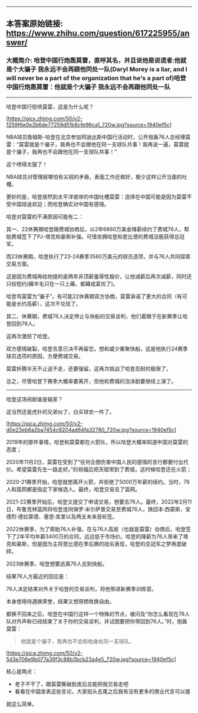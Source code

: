 ----------------------------------------
## 本答案原始链接: https://www.zhihu.com/question/617225955/answer/
### 大概简介: 哈登中国行炮轰莫雷，直呼其名，并且说他是说谎者:他就是个大骗子 我永远不会再跟他同处一队(Daryl Morey is a liar, and I will never be a part of the organization that he's a part of)哈登中国行炮轰莫雷：他就是个大骗子 我永远不会再跟他同处一队
----------------------------------------
哈登中国行怒喷莫雷，这是为什么呢？

[https://picx.zhimg.com/50/v2-1259f6e0e2b6de77259d51b8cfe96ca1_720w.jpg?source=1940ef5c]

NBA球员詹姆斯-哈登在北京参加阿迪达斯中国行活动时，公开炮轰76人总经理莫雷：“莫雷就是个骗子，我再也不会跟他在同一支球队共事！我再说一遍，莫雷就是个骗子，我再也不会跟他在同一支球队共事！”

这个喷得太狠了！

NBA球员对管理层哪怕有尖锐的矛盾，表面工作还做好，极少这样公开当面的吐槽。

更妙的是，哈登居然到太平洋彼岸的中国吐槽莫雷：选择在中国可能是因为莫雷不受中国球迷欢迎；而哈登确实对中国有感情。

哈登对莫雷的不满原因可能有二：

其一、22休赛期哈登跟费城协商后，以2年6860万美金降薪续约了费城76人，帮助费城签下了PJ-塔克和豪斯补强。可惜坐拥哈登和恩比德的费城没能获得总冠军。

而23休赛期，哈登执行了23-24赛季3560万美元的球员选项，并与76人共同探索交易方案。

这是因为费城再给他提的是两年非顶薪羞辱性报价，让他减薪后再次减薪，同时还只给短约(薅羊毛只在一只上薅，都薅成葛优了)。

哈登骂莫雷为“骗子”，有可能22休赛期双方协商，莫雷承诺了更大的合同（有可能是长约高薪），这次不兑现了。

其二、休赛期，费城76人决定停止与快船的交易谈判，他们着眼于在新赛季让哈登回到76人。

这再次激怒了哈登。

双方感情破裂，哈登去意已决不再留恋，想和威少重聚快船，这是他执行24赛季球员选项的原因，方便费城交易。

莫雷折腾半天不止送不走，还要强留。这再次挑战了哈登忍耐的极限了。

总之，尽管哈登下赛季大概率要离开，但他和费城的泡沫剧要继续上演了。

***

哈登这场闹剧谁是输家？

这当然还是虎扑的兄弟伙了，白买球衣一件了。

[https://pica.zhimg.com/50/v2-d0e23eb6a2ba7454c6204ad64fa32780_720w.jpg?source=1940ef5c]



2019年的那件事情，哈登和莫雷都在火箭队，所以哈登大概率知道中国对莫雷的态度；

2020年11月2日，莫雷在受到了“任何企图伤害中国人民的感情的言行都要付出代价。希望莫雷先生一路走好。”的祝福后把天赋带到了费城，这时候哈登还在火箭；

2020-21赛季开始，哈登就想离开火箭，并拒绝了5000万年薪的续约。当时，76人和篮网都是指定下家候选人。最终，哈登交易去了篮网。

2021-22赛季开始后，哈登又提交了申请交易，想要去76人。最终，2022年2月11日，布鲁克林篮网将哈登连同保罗·米尔萨普交易至费城76人，换回本·西蒙斯、安德烈·德拉蒙德、塞思·库里以及两支未来首轮签。

2022休赛季，为了帮助76人补强，在与76人高层（也就是莫雷）协商后，哈登签下了2年平均年薪3400万的合同，远远低于市场价。哈登的降薪为76人带来了塔克和豪斯，但是因为主将恩比德在季后赛的拙劣表现，哈登的总冠军之梦再度破碎。

2023休赛季，哈登想要逃离76人去到快船。

结果76人方最近的回应是：

76人决定结束对外关于哈登的交易谈判，将他带进新赛季训练营。




本身想用待遇换荣誉，结果又想用牺牲换自由。

都换不回来之后，哈登在中国行这样一个特殊的节点，被问及“你怎么看现在76人队对外声称已经结束了关于你的交易谈判，并试图要把你带回到76人。”时，炮轰莫雷：

> 他就是个骗子，我再也不会和他身处同一支球队。

[https://pica.zhimg.com/50/v2-5d3e708e9b077a39f3c88b3bcb23a4e5_720w.jpg?source=1940ef5c]

核心是两点：

 * 老子不干了，跟莫雷撕破脸皮后总能把我交易走吧
 * 看看在中国发表这些言论，大家掐头去尾之后我有没有更多的商业代言可以接

就这么简单。